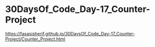 # 30DaysOf_Code_Day-17_Counter-Project
https://fasasisherif.github.io/30DaysOf_Code_Day-17_Counter-Project/Counter_Project.html
